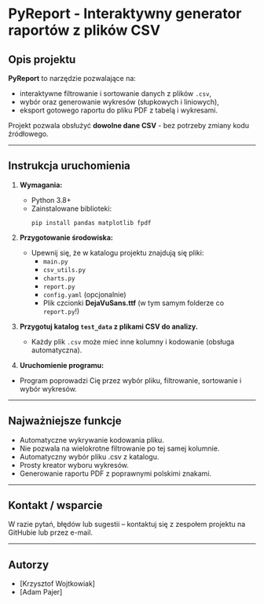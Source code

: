 # PyReport - Interaktywny generator raportów z plików CSV

## Opis projektu

**PyReport** to narzędzie pozwalające na:
- interaktywne filtrowanie i sortowanie danych z plików `.csv`,
- wybór oraz generowanie wykresów (słupkowych i liniowych),
- eksport gotowego raportu do pliku PDF z tabelą i wykresami.

Projekt pozwala obsłużyć **dowolne dane CSV** - bez potrzeby zmiany kodu źródłowego.

---

## Instrukcja uruchomienia

1. **Wymagania:**
   - Python 3.8+  
   - Zainstalowane biblioteki:  
     ```
     pip install pandas matplotlib fpdf
     ```

2. **Przygotowanie środowiska:**
   - Upewnij się, że w katalogu projektu znajdują się pliki:
     - `main.py`
     - `csv_utils.py`
     - `charts.py`
     - `report.py`
     - `config.yaml` (opcjonalnie)
     - Plik czcionki **DejaVuSans.ttf** (w tym samym folderze co `report.py`!)

3. **Przygotuj katalog `test_data` z plikami CSV do analizy.**
   - Każdy plik `.csv` może mieć inne kolumny i kodowanie (obsługa automatyczna).

4. **Uruchomienie programu:**

- Program poprowadzi Cię przez wybór pliku, filtrowanie, sortowanie i wybór wykresów.

---

## Najważniejsze funkcje

- Automatyczne wykrywanie kodowania pliku.
- Nie pozwala na wielokrotne filtrowanie po tej samej kolumnie.
- Automatyczny wybór pliku .csv z katalogu.
- Prosty kreator wyboru wykresów.
- Generowanie raportu PDF z poprawnymi polskimi znakami.

---

## Kontakt / wsparcie

W razie pytań, błędów lub sugestii – kontaktuj się z zespołem projektu na GitHubie lub przez e-mail.

---

## Autorzy
- [Krzysztof Wojtkowiak]
- [Adam Pajer]

